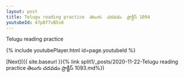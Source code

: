 ```yaml
---
layout: post
title: Telugu reading practice  తెలుగు  చదవడం  ప్రాక్టీస్ 1094
youtubeId: 47p8f7vB5s0
---
```

 
 
Telugu reading practice
 
 
 
 
 


{% include youtubePlayer.html id=page.youtubeId %}
 
[Next]({{ site.baseurl }}{% link  split1/_posts/2020-11-22-Telugu reading practice  తెలుగు  చదవడం  ప్రాక్టీస్ 1093.md%})
 
